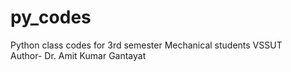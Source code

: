 # py_codes
Python class codes for 3rd semester Mechanical students VSSUT
<br>
Author- Dr. Amit Kumar Gantayat
